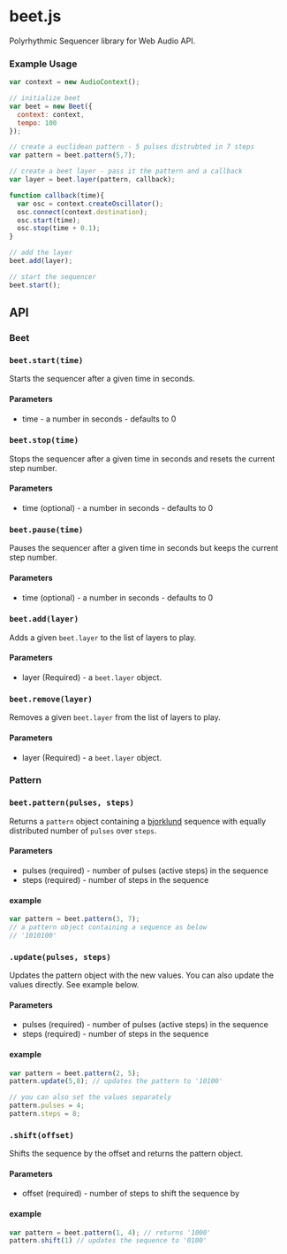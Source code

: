 # beet.js
Polyrhythmic Sequencer library for Web Audio API.



### Example Usage
````js
var context = new AudioContext();

// initialize beet
var beet = new Beet({
  context: context,
  tempo: 100
});

// create a euclidean pattern - 5 pulses distrubted in 7 steps
var pattern = beet.pattern(5,7);

// create a beet layer - pass it the pattern and a callback
var layer = beet.layer(pattern, callback);

function callback(time){
  var osc = context.createOscillator();
  osc.connect(context.destination);
  osc.start(time);
  osc.stop(time + 0.1);
}

// add the layer
beet.add(layer);

// start the sequencer
beet.start();
````
## API

### Beet
### `beet.start(time)`

Starts the sequencer after a given time in seconds.

#### Parameters
* time - a number in seconds - defaults to 0

### `beet.stop(time)`

Stops the sequencer after a given time in seconds and resets the current step number.

#### Parameters
* time (optional) - a number in seconds - defaults to 0

### `beet.pause(time)`

Pauses the sequencer after a given time in seconds but keeps the current step number.

#### Parameters
* time (optional) - a number in seconds - defaults to 0

### `beet.add(layer)`

Adds a given `beet.layer` to the list of layers to play.

#### Parameters
* layer (Required) - a `beet.layer` object.

### `beet.remove(layer)`

Removes a given `beet.layer` from the list of layers to play.

#### Parameters
* layer (Required) - a `beet.layer` object.

### Pattern
### `beet.pattern(pulses, steps)`
Returns a `pattern` object containing a [bjorklund](https://github.com/zya/bjorklund) sequence with equally distributed number of `pulses` over `steps`.

#### Parameters
* pulses (required) - number of pulses (active steps) in the sequence
* steps (required) - number of steps in the sequence

#### example
````js
var pattern = beet.pattern(3, 7);
// a pattern object containing a sequence as below
// '1010100'
````

### `.update(pulses, steps)`
Updates the pattern object with the new values. You can also update the values directly. See example below.

#### Parameters
* pulses (required) - number of pulses (active steps) in the sequence
* steps (required) - number of steps in the sequence

#### example
````js
var pattern = beet.pattern(2, 5);
pattern.update(5,8); // updates the pattern to '10100'

// you can also set the values separately
pattern.pulses = 4;
pattern.steps = 8;
````

### `.shift(offset)`
Shifts the sequence by the offset and returns the pattern object.

#### Parameters
* offset (required) - number of steps to shift the sequence by

#### example
````js
var pattern = beet.pattern(1, 4); // returns '1000'
pattern.shift(1) // updates the sequence to '0100'
````
